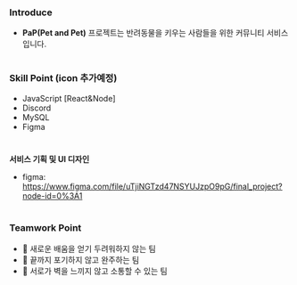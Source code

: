 


### **Introduce**
- **PaP(Pet and Pet)** 프로젝트는 반려동물을 키우는 사람들을 위한 커뮤니티 서비스입니다.

#
### **Skill Point (icon 추가예정)**
- JavaScript [React&Node]
- Discord
- MySQL
- Figma


#
**서비스 기획 및 UI 디자인**
- figma: https://www.figma.com/file/uTjiNGTzd47NSYUJzpO9pG/final_project?node-id=0%3A1


#
### **Teamwork Point**
- 🌱 새로운 배움을 얻기 두려워하지 않는 팀
- 👯 끝까지 포기하지 않고 완주하는 팀
- 💬 서로가 벽을 느끼지 않고 소통할 수 있는 팀

